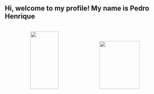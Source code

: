## Hi, welcome to my profile! My name is Pedro Henrique

<div style="display: inline_block" align="center">
<br>
  <img height="180em" width="42%" src="https://github-readme-stats.vercel.app/api?username=phss-henrique&show_icons=true&theme=dracula" />
  <img height="150em" width="50%" src="https://github-readme-stats.vercel.app/api/top-langs/?username=phss-henrique&layout=compact&show_icons=true&theme=dracula" />
</div>

